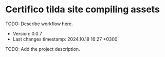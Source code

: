 <!--
@since 2024.10.06, 22:56
@changed 2024.10.06, 22:56
-->

# Certifico tilda site compiling assets

TODO: Describe workflow here.

- Version: 0.0.7
- Last changes timestamp: 2024.10.18 16:27 +0300

TODO: Add the project description.
